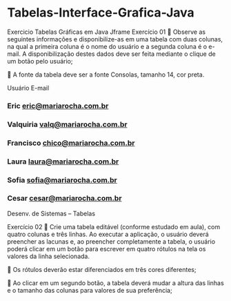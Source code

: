 # Tabelas-Interface-Grafica-Java
Exercicio Tabelas Gráficas em Java Jframe
Exercício 01
 Observe as seguintes informações e disponibilize-as em uma tabela
com duas colunas, na qual a primeira coluna é o nome do usuário e a
segunda coluna é o e-mail. A disponibilização destes dados deve ser
feita mediante o clique de um botão pelo usuário;

 A fonte da tabela deve ser a fonte Consolas, tamanho 14, cor preta.

Usuário E-mail

### Eric eric@mariarocha.com.br
### Valquiria valq@mariarocha.com.br
### Francisco chico@mariarocha.com.br
### Laura laura@mariarocha.com.br
### Sofia sofia@mariarocha.com.br
### Cesar cesar@mariarocha.com.br

Desenv. de Sistemas – Tabelas

Exercício 02
 Crie uma tabela editável (conforme estudado em aula), com quatro
colunas e três linhas. Ao executar a aplicação, o usuário deverá
preencher as lacunas e, ao preencher completamente a tabela, o
usuário poderá clicar em um botão para escrever em quatro rótulos
na tela os valores da linha selecionada.

 Os rótulos deverão estar diferenciados em três cores diferentes;

 Ao clicar em um segundo botão, a tabela deverá mudar a altura das
linhas e o tamanho das colunas para valores de sua preferência;
